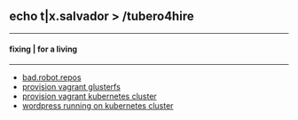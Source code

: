 ## echo t|x.salvador > /tubero4hire
--------------------------------------------------
#### fixing | for a living
--------------------------------------------------

- [bad.robot.repos](https://github.com/tixsalvador?tab=repositories)
- [provision vagrant glusterfs](https://github.com/tixsalvador/provision_vagrant_glusterfs)
- [provision vagrant kubernetes cluster](https://github.com/tixsalvador/provision_vagrant_kubernetes_vms)
- [wordpress running on kubernetes cluster](https://github.com/tixsalvador/kubernetes-wordpress)
